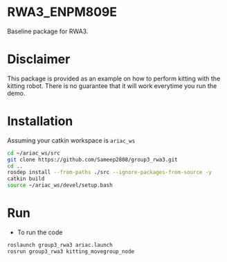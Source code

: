 # RWA3_ENPM809E
Baseline package for RWA3.

# Disclaimer

This package is provided as an example on how to perform kitting with the kitting robot. There is no guarantee that it will work everytime you run the demo.

# Installation

Assuming your catkin workspace is `ariac_ws`
```bash
cd ~/ariac_ws/src
git clone https://github.com/Sameep2808/group3_rwa3.git
cd ..
rosdep install --from-paths ./src --ignore-packages-from-source -y
catkin build
source ~/ariac_ws/devel/setup.bash
```

# Run

- To run the code

```bash
roslaunch group3_rwa3 ariac.launch
rosrun group3_rwa3 kitting_movegroup_node
```

